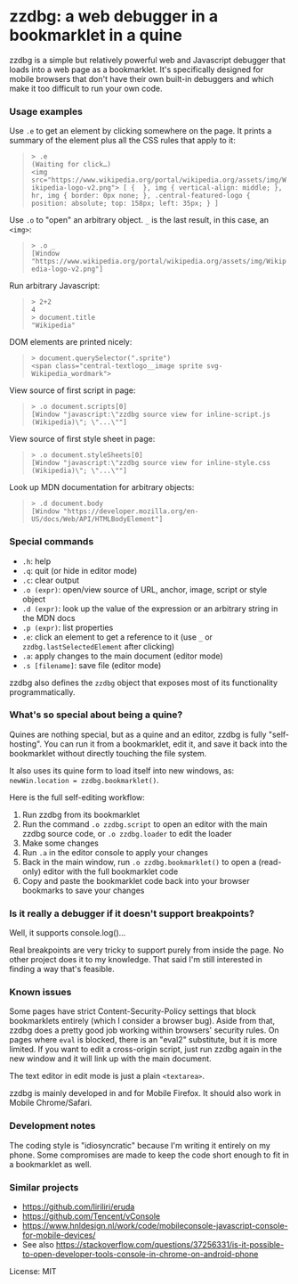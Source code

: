 # zzdbg: a web debugger in a bookmarklet in a quine

zzdbg is a simple but relatively powerful web and Javascript debugger that loads into a web page as a bookmarklet. It's specifically designed for mobile browsers that don't have their own built-in debuggers and which make it too difficult to run your own code.

### Usage examples

Use `.e` to get an element by clicking somewhere on the page. It prints a summary of the element plus all the CSS rules that apply to it:

> `> .e`  
> `(Waiting for click…)`  
> `<img src="https://www.wikipedia.org/portal/wikipedia.org/assets/img/Wikipedia-logo-v2.png"> [ {  }, img { vertical-align: middle; }, hr, img { border: 0px none; }, .central-featured-logo { position: absolute; top: 158px; left: 35px; } ]`  

Use `.o` to "open" an arbitrary object. `_` is the last result, in this case, an `<img>`:

> `> .o _`  
> `[Window "https://www.wikipedia.org/portal/wikipedia.org/assets/img/Wikipedia-logo-v2.png"]`  

Run arbitrary Javascript:

> `> 2+2`  
> `4`  
> `> document.title`  
> `"Wikipedia"`

DOM elements are printed nicely:

> `> document.querySelector(".sprite")`  
> `<span class="central-textlogo__image sprite svg-Wikipedia_wordmark">`

View source of first script in page:

> `> .o document.scripts[0]`  
> `[Window "javascript:\"zzdbg source view for inline-script.js (Wikipedia)\"; \"...\""]`

View source of first style sheet in page:

> `> .o document.styleSheets[0]`  
> `[Window "javascript:\"zzdbg source view for inline-style.css (Wikipedia)\"; \"...\""]`

Look up MDN documentation for arbitrary objects:

> `> .d document.body`  
> `[Window "https://developer.mozilla.org/en-US/docs/Web/API/HTMLBodyElement"]`

### Special commands
- `.h`: help
- `.q`: quit (or hide in editor mode)
- `.c`: clear output
- `.o (expr)`: open/view source of URL, anchor, image, script or style object
- `.d (expr)`: look up the value of the expression or an arbitrary string in the MDN docs
- `.p (expr)`: list properties
- `.e`: click an element to get a reference to it (use `_` or `zzdbg.lastSelectedElement` after clicking)
- `.a`: apply changes to the main document (editor mode)
- `.s [filename]`: save file (editor mode)

zzdbg also defines the `zzdbg` object that exposes most of its functionality programmatically.

### What's so special about being a quine?
Quines are nothing special, but as a quine and an editor, zzdbg is fully "self-hosting". You can run it from a bookmarklet, edit it, and save it back into the bookmarklet without directly touching the file system.

It also uses its quine form to load itself into new windows, as: `newWin.location = zzdbg.bookmarklet()`.

Here is the full self-editing workflow:
1. Run zzdbg from its bookmarklet
2. Run the command `.o zzdbg.script` to open an editor with the main zzdbg source code, or `.o zzdbg.loader` to edit the loader
3. Make some changes
4. Run `.a` in the editor console to apply your changes
5. Back in the main window, run `.o zzdbg.bookmarklet()` to open a (read-only) editor with the full bookmarklet code
6. Copy and paste the bookmarklet code back into your browser bookmarks to save your changes

### Is it really a debugger if it doesn't support breakpoints?
Well, it supports console.log()...

Real breakpoints are very tricky to support purely from inside the page. No other project does it to my knowledge. That said I'm still interested in finding a way that's feasible.

### Known issues
Some pages have strict Content-Security-Policy settings that block bookmarklets entirely (which I consider a browser bug). Aside from that, zzdbg does a pretty good job working within browsers' security rules. On pages where `eval` is blocked, there is an "eval2" substitute, but it is more limited. If you want to edit a cross-origin script, just run zzdbg again in the new window and it will link up with the main document.

The text editor in edit mode is just a plain `<textarea>`.

zzdbg is mainly developed in and for Mobile Firefox. It should also work in Mobile Chrome/Safari.

### Development notes
The coding style is "idiosyncratic" because I'm writing it entirely on my phone. Some compromises are made to keep the code short enough to fit in a bookmarklet as well.

### Similar projects
- https://github.com/liriliri/eruda
- https://github.com/Tencent/vConsole
- https://www.hnldesign.nl/work/code/mobileconsole-javascript-console-for-mobile-devices/
- See also https://stackoverflow.com/questions/37256331/is-it-possible-to-open-developer-tools-console-in-chrome-on-android-phone


License: MIT
